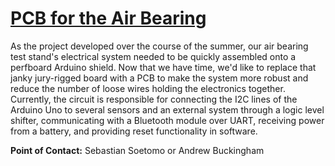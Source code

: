 # [PCB for the Air Bearing](https://online.huskysatellitelab.com/wiki/index.php/2021_Intro_Projects#Design_PCB_for_the_Air_Bearing)

As the project developed over the course of the summer, our air bearing test stand's electrical system needed to be quickly assembled onto a perfboard Arduino shield. Now that we have time, we'd like to replace that janky jury-rigged board with a PCB to make the system more robust and reduce the number of loose wires holding the electronics together. Currently, the circuit is responsible for connecting the I2C lines of the Arduino Uno to several sensors and an external system through a logic level shifter, communicating with a Bluetooth module over UART, receiving power from a battery, and providing reset functionality in software.

**Point of Contact:** Sebastian Soetomo or Andrew Buckingham 
